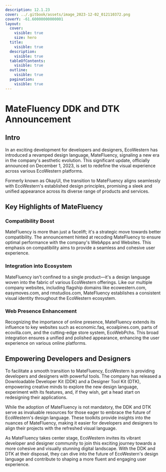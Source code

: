 ```yaml
---
description: 12.1.23
cover: ../.gitbook/assets/image_2023-12-02_012110372.png
coverY: -61.60000000000001
layout:
  cover:
    visible: true
    size: hero
  title:
    visible: true
  description:
    visible: true
  tableOfContents:
    visible: true
  outline:
    visible: true
  pagination:
    visible: true
---
```


# MateFluency DDK and DTK Announcement

## Intro

In an exciting development for developers and designers, EcoWestern has introduced a revamped design language, MateFluency, signaling a new era in the company's aesthetic evolution. This significant update, officially announced on December 1, 2023, is set to redefine the visual experience across various EcoWestern platforms.

Formerly known as OkayUI, the transition to MateFluency aligns seamlessly with EcoWestern's established design principles, promising a sleek and unified appearance across its diverse range of products and services.

## **Key Highlights of MateFluency**

### **Compatibility Boost**&#x20;

MateFluency is more than just a facelift; it's a strategic move towards better compatibility. The announcement hinted at recoding MateFluency to ensure optimal performance with the company's WebApps and Websites. This emphasis on compatibility aims to provide a seamless and cohesive user experience.

### **Integration into Ecosystem**&#x20;

MateFluency isn't confined to a single product—it's a design language woven into the fabric of various EcoWestern offerings. Like our multiple company websites, including flagship domains like ecowestern.com, easymoves.com, and rmstudios.com, MateFluency establishes a consistent visual identity throughout the EcoWestern ecosystem.

### **Web Presence Enhancement**

Recognizing the importance of online presence, MateFluency extends its influence to key websites such as economic.faq, ecoalpines.com, parts of ecovilla.com, and the cutting-edge store system, EcoWebPchs. This broad integration ensures a unified and polished appearance, enhancing the user experience on various online platforms.

## **Empowering Developers and Designers**

To facilitate a smooth transition to MateFluency, EcoWestern is providing developers and designers with powerful tools. The company has released a Downloadable Developer Kit (DDK) and a Designer Tool Kit (DTK), empowering creative minds to explore the new design language, experiment with its features, and, if they wish, get a head start on redesigning their applications.

While the adoption of MateFluency is not mandatory, the DDK and DTK serve as invaluable resources for those eager to embrace the future of EcoWestern's design language. These toolkits provide insights into the nuances of MateFluency, making it easier for developers and designers to align their projects with the refreshed visual language.

As MateFluency takes center stage, EcoWestern invites its vibrant developer and designer community to join this exciting journey towards a more cohesive and visually stunning digital landscape. With the DDK and DTK at their disposal, they can dive into the future of EcoWestern's design language and contribute to shaping a more fluent and engaging user experience.

